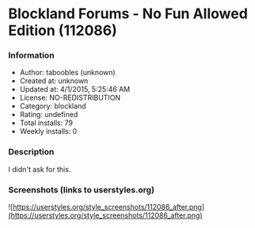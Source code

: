 # Blockland Forums - No Fun Allowed Edition (112086)

### Information
- Author: taboobles (unknown)
- Created at: unknown
- Updated at: 4/1/2015, 5:25:46 AM
- License: NO-REDISTRIBUTION
- Category: blockland
- Rating: undefined
- Total installs: 79
- Weekly installs: 0


### Description
I didn't ask for this.


### Screenshots (links to userstyles.org)
![https://userstyles.org/style_screenshots/112086_after.png](https://userstyles.org/style_screenshots/112086_after.png)


